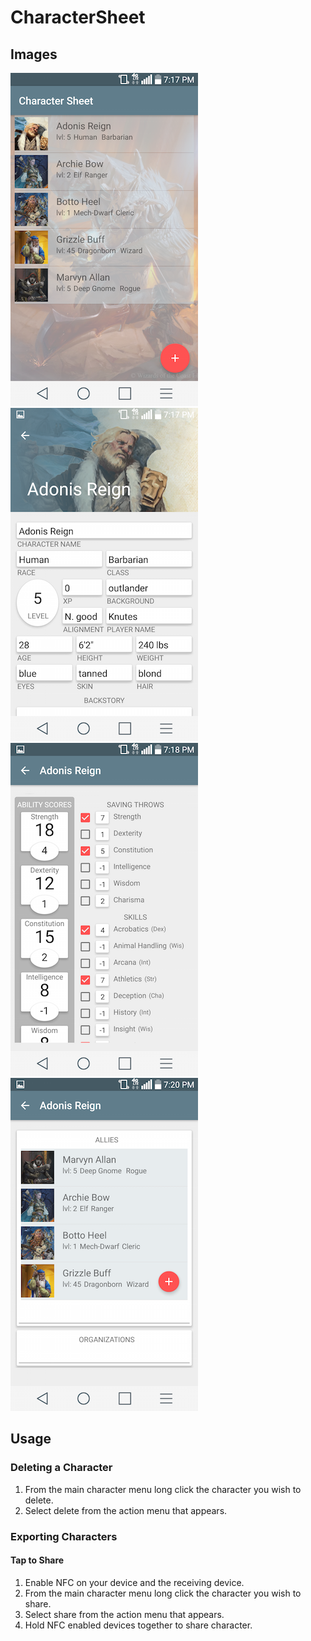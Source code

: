 # CharacterSheet
## Images

![Main List](screenshots/main_list_small.png)
![Profile](screenshots/profile_page_small.png)
![Ability Scores](screenshots/ability_scores_small.png)
![Allies](screenshots/allies_small.png)

## Usage
### Deleting a Character
1. From the main character menu long click the character you wish to delete.
2. Select delete from the action menu that appears.
### Exporting Characters
#### Tap to Share
1. Enable NFC on your device and the receiving device.
2. From the main character menu long click the character you wish to share.
3. Select share from the action menu that appears.
4. Hold NFC enabled devices together to share character.
